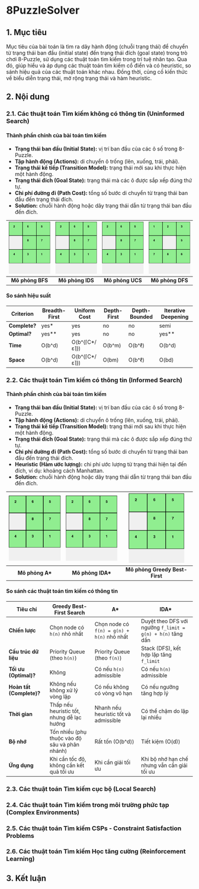 # 8PuzzleSolver

## 1. Mục tiêu

Mục tiêu của bài toán là tìm ra dãy hành động (chuỗi trạng thái) để chuyển từ trạng thái ban đầu (initial state) đến trạng thái đích (goal state) trong trò chơi 8-Puzzle, sử dụng các thuật toán tìm kiếm trong trí tuệ nhân tạo. Qua đó, giúp hiểu và áp dụng các thuật toán tìm kiếm cổ điển và có heuristic, so sánh hiệu quả của các thuật toán khác nhau. Đồng thời, củng cố kiến thức về biểu diễn trạng thái, mở rộng trạng thái và hàm heuristic.

## 2. Nội dung

### 2.1. Các thuật toán Tìm kiếm không có thông tin (Uninformed Search)

#### Thành phần chính của bài toán tìm kiếm

- **Trạng thái ban đầu (Initial State):** vị trí ban đầu của các ô số trong 8-Puzzle.
- **Tập hành động (Actions):** di chuyển ô trống (lên, xuống, trái, phải).
- **Trạng thái kế tiếp (Transition Model):** trạng thái mới sau khi thực hiện một hành động.
- **Trạng thái đích (Goal State):** trạng thái mà các ô được sắp xếp đúng thứ tự.
- **Chi phí đường đi (Path Cost):** tổng số bước di chuyển từ trạng thái ban đầu đến trạng thái đích.
- **Solution:** chuỗi hành động hoặc dãy trạng thái dẫn từ trạng thái ban đầu đến đích.

| <img src="bfs.gif" width="150"/> | <img src="ids.gif" width="150"/> | <img src="ucs.gif" width="150"/> | <img src="dfs.gif" width="150"/> |
|:--------------------------------:|:--------------------------------:|:--------------------------------:|:--------------------------------:|
| **Mô phỏng BFS**                 | **Mô phỏng IDS**                 | **Mô phỏng UCS**                 | **Mô phỏng DFS**                 |
#### So sánh hiệu suất
| **Criterion**   | **Breadth-First** | **Uniform Cost** | **Depth-First** | **Depth-Bounded** | **Iterative Deepening** |
|-----------------|-------------------|------------------|------------------|---------------------|--------------------------|
| **Complete?**   | yes*              | yes              | no               | no                  | semi                     |
| **Optimal?**    | yes**             | yes              | no               | no                  | yes**                    |
| **Time**        | O(b^d)            | O(b^{⌈C*/ε⌉})     | O(b^m)           | O(b^ℓ)              | O(b^d)                   |
| **Space**       | O(b^d)            | O(b^{⌈C*/ε⌉})     | O(bm)            | O(b^ℓ)              | O(bd)                    |


### 2.2. Các thuật toán Tìm kiếm có thông tin (Informed Search)
#### Thành phần chính của bài toán tìm kiếm

- **Trạng thái ban đầu (Initial State):** vị trí ban đầu của các ô số trong 8-Puzzle.  
- **Tập hành động (Actions):** di chuyển ô trống (lên, xuống, trái, phải).  
- **Trạng thái kế tiếp (Transition Model):** trạng thái mới sau khi thực hiện một hành động.  
- **Trạng thái đích (Goal State):** trạng thái mà các ô được sắp xếp đúng thứ tự.  
- **Chi phí đường đi (Path Cost):** tổng số bước di chuyển từ trạng thái ban đầu đến trạng thái đích.  
- **Heuristic (Hàm ước lượng):** chi phí ước lượng từ trạng thái hiện tại đến đích, ví dụ: khoảng cách Manhattan.  
- **Solution:** chuỗi hành động hoặc dãy trạng thái dẫn từ trạng thái ban đầu đến đích.

| <img src="astar.gif" width="150"/> | <img src="ida.gif" width="150"/> | <img src="greedy.gif" width="150"/> |
|:----------------------------------:|:--------------------------------:|:-----------------------------------:|
| **Mô phỏng A\***                  | **Mô phỏng IDA\***              | **Mô phỏng Greedy Best-First**     |

#### So sánh các thuật toán tìm kiếm có thông tin

| **Tiêu chí**             | **Greedy Best-First Search**             | **A\***                                     | **IDA\***                                       |
|--------------------------|-------------------------------------------|----------------------------------------------|-------------------------------------------------|
| **Chiến lược**           | Chọn node có `h(n)` nhỏ nhất             | Chọn node có `f(n) = g(n) + h(n)` nhỏ nhất  | Duyệt theo DFS với ngưỡng `f_limit = g(n) + h(n)` tăng dần |
| **Cấu trúc dữ liệu**     | Priority Queue (theo `h(n)`)              | Priority Queue (theo `f(n)`)                | Stack (DFS), kết hợp lặp tăng `f_limit`         |
| **Tối ưu (Optimal)?**    |  Không                                  |  Có nếu `h(n)` admissible                 |  Có nếu `h(n)` admissible                     |
| **Hoàn tất (Complete)?** |  Không nếu không xử lý vòng lặp         |  Có nếu không có vòng vô hạn               |  Có nếu ngưỡng tăng hợp lý                    |
| **Thời gian**            | Thấp nếu heuristic tốt, nhưng dễ lạc hướng| Nhanh nếu heuristic tốt và admissible        | Có thể chậm do lặp lại nhiều                   |
| **Bộ nhớ**               | Tốn nhiều (phụ thuộc vào độ sâu và phân nhánh)| Rất tốn (O(b^d))                          | Tiết kiệm (O(d))                                |
| **Ứng dụng**             | Khi cần tốc độ, không cần kết quả tối ưu  | Khi cần giải tối ưu                         | Khi bộ nhớ hạn chế nhưng vẫn cần giải tối ưu    |


### 2.3. Các thuật toán Tìm kiếm cục bộ (Local Search)

### 2.4. Các thuật toán Tìm kiếm trong môi trường phức tạp (Complex Environments)

### 2.5. Các thuật toán Tìm kiếm CSPs - Constraint Satisfaction Problems

### 2.6. Các thuật toán Tìm kiếm Học tăng cường (Reinforcement Learning)

## 3. Kết luận
